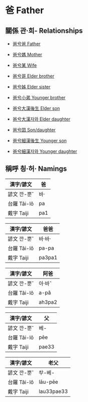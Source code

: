 # 爸 Father

## 關係 관·희- Relationships

- [爸兮爸 Father](member8.md)

- [爸兮媽 Mother](member9.md)

- [爸兮某 Wife](member3.md)

- [爸兮哥 Elder brother](member10.md)

- [爸兮姊 Elder sister](member12.md)

- [爸兮小弟 Younger brother](member11.md)

- [爸兮大漢後生 Elder son](member4.md)

- [爸兮大漢자와 Elder daughter](member5.md)

- [爸兮囝 Son/daughter](member1.md)

- [爸兮細漢後生 Younger son](member6.md)

- [爸兮細漢자와 Younger daughter](member7.md)

## 稱呼 칑·허· Namings

漢字/諺文 | 爸
--- | ---
諺文 깐-뿐ˆ | 바·
台羅 Tâi-lô | pa
戴字 Taiji | pa1


漢字/諺文 | 爸爸
--- | ---
諺文 깐-뿐ˆ | 바·바·
台羅 Tâi-lô | pa-pa
戴字 Taiji | pa3pa1


漢字/諺文 | 阿爸
--- | ---
諺文 깐-뿐ˆ | 아·바ˆ
台羅 Tâi-lô | a-pâ
戴字 Taiji | ah3pa2


漢字/諺文 | 父
--- | ---
諺文 깐-뿐ˆ | 베-
台羅 Tâi-lô | pēe
戴字 Taiji | pae33


漢字/諺文 | 老父
--- | ---
諺文 깐-뿐ˆ | ᄅᅷ-베-
台羅 Tâi-lô | lāu-pēe
戴字 Taiji | lau33pae33


